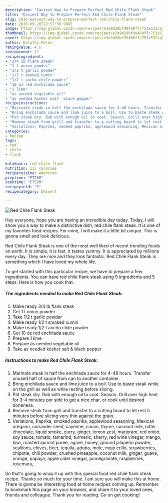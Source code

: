 ```yaml
---
description: "Easiest Way to Prepare Perfect Red Chile Flank Steak"
title: "Easiest Way to Prepare Perfect Red Chile Flank Steak"
slug: 1916-easiest-way-to-prepare-perfect-red-chile-flank-steak
date: 2020-09-20T22:57:58.988Z
image: https://img-global.cpcdn.com/recipes/e3a9d28bf99460ff/751x532cq70/red-chile-flank-steak-recipe-main-photo.jpg
thumbnail: https://img-global.cpcdn.com/recipes/e3a9d28bf99460ff/751x532cq70/red-chile-flank-steak-recipe-main-photo.jpg
cover: https://img-global.cpcdn.com/recipes/e3a9d28bf99460ff/751x532cq70/red-chile-flank-steak-recipe-main-photo.jpg
author: Dorothy Perez
ratingvalue: 4.6
reviewcount: 12
recipeingredient:
- "3/4 lb flank steak"
- "1 t onion powder"
- "1/2 t garlic powder"
- "1/2 t smoked cumin"
- "1/2 t ancho chile powder"
- "10 oz red enchilada sauce"
- "1 lime"
- "as needed vegetable oil"
- "as needed kosher salt  black pepper"
recipeinstructions:
- "Marinate steak in half the enchilada sauce for 4-48 hours. Transfer unused half of sauce from can to another container."
- "Bring enchilada sauce and lime juice to a boil. Use to baste steak while on the grill as well as while resting before slicing."
- "Pat steak dry. Rub with enough oil to coat. Season. Grill over high heat for 3-4 minutes per side to get a nice char, or cook until desired doneness."
- "Remove steak from grill and transfer to a cutting board to let rest 5 minutes before slicing very thin against the grain."
- "Variations; Paprika, smoked paprika, applewood seasoning, Mexican oregano, coriander seed, cayenne, cumin, thyme, coconut milk, bitter chocolate, liquid smoke, curry, ginger, lemon zest, marjoram, red onion, soy sauce, tomato, tamarind, turmeric, sherry, red wine vinegar, mango, kiwi, roasted apricot puree, agave, honey, ground jalapeño powder, scallions, chives, beer, tequila, adobo, mole, mojo crillo, strawberries, chipotle, chili powder, crushed pineapple, coconut milk, ginger, guava, orange, papaya, apple cider vinegar, pomegranate, raspberries, rosemary,"
categories:
- Recipe
tags:
- red
- chile
- flank

katakunci: red chile flank 
nutrition: 117 calories
recipecuisine: American
preptime: "PT26M"
cooktime: "PT55M"
recipeyield: "3"
recipecategory: Dessert

---
```



![Red Chile Flank Steak](https://img-global.cpcdn.com/recipes/e3a9d28bf99460ff/751x532cq70/red-chile-flank-steak-recipe-main-photo.jpg)

Hey everyone, hope you are having an incredible day today. Today, I will show you a way to make a distinctive dish, red chile flank steak. It is one of my favorites food recipes. For mine, I will make it a little bit unique. This is gonna smell and look delicious.

Red Chile Flank Steak is one of the most well liked of recent trending foods on earth. It is simple, it is fast, it tastes yummy. It is appreciated by millions every day. They are nice and they look fantastic. Red Chile Flank Steak is something which I have loved my whole life.




To get started with this particular recipe, we have to prepare a few ingredients. You can have red chile flank steak using 9 ingredients and 5 steps. Here is how you cook that.

<!--inarticleads1-->

##### The ingredients needed to make Red Chile Flank Steak:

1. Make ready 3/4 lb flank steak
1. Get 1 t onion powder
1. Take 1/2 t garlic powder
1. Make ready 1/2 t smoked cumin
1. Make ready 1/2 t ancho chile powder
1. Get 10 oz red enchilada sauce
1. Prepare 1 lime
1. Prepare as needed vegetable oil
1. Take as needed kosher salt &amp; black pepper




<!--inarticleads2-->

##### Instructions to make Red Chile Flank Steak:

1. Marinate steak in half the enchilada sauce for 4-48 hours. Transfer unused half of sauce from can to another container.
1. Bring enchilada sauce and lime juice to a boil. Use to baste steak while on the grill as well as while resting before slicing.
1. Pat steak dry. Rub with enough oil to coat. Season. Grill over high heat for 3-4 minutes per side to get a nice char, or cook until desired doneness.
1. Remove steak from grill and transfer to a cutting board to let rest 5 minutes before slicing very thin against the grain.
1. Variations; Paprika, smoked paprika, applewood seasoning, Mexican oregano, coriander seed, cayenne, cumin, thyme, coconut milk, bitter chocolate, liquid smoke, curry, ginger, lemon zest, marjoram, red onion, soy sauce, tomato, tamarind, turmeric, sherry, red wine vinegar, mango, kiwi, roasted apricot puree, agave, honey, ground jalapeño powder, scallions, chives, beer, tequila, adobo, mole, mojo crillo, strawberries, chipotle, chili powder, crushed pineapple, coconut milk, ginger, guava, orange, papaya, apple cider vinegar, pomegranate, raspberries, rosemary,




So that's going to wrap it up with this special food red chile flank steak recipe. Thanks so much for your time. I am sure you will make this at home. There is gonna be interesting food at home recipes coming up. Remember to bookmark this page on your browser, and share it to your loved ones, friends and colleague. Thank you for reading. Go on get cooking!
